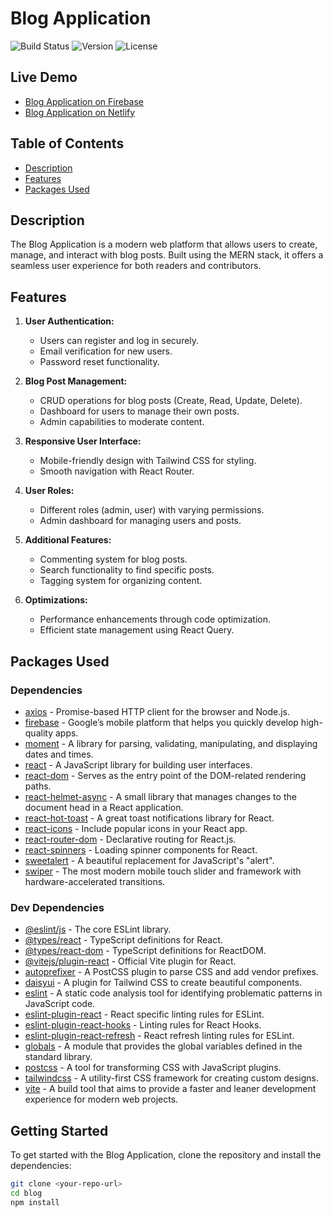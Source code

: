 # Blog Application

![Build Status](https://img.shields.io/badge/build-passing-brightgreen)
![Version](https://img.shields.io/badge/version-1.0.0-blue)
![License](https://img.shields.io/badge/license-MIT-green)

## Live Demo

- [Blog Application on Firebase](https://blogapp-eaa3d.web.app)
- [Blog Application on Netlify](https://ssbloga.netlify.app)

## Table of Contents

- [Description](#description)
- [Features](#features)
- [Packages Used](#packages-used)

## Description

The Blog Application is a modern web platform that allows users to create, manage, and interact with blog posts. Built using the MERN stack, it offers a seamless user experience for both readers and contributors.

## Features

1. **User Authentication:**

   - Users can register and log in securely.
   - Email verification for new users.
   - Password reset functionality.

2. **Blog Post Management:**

   - CRUD operations for blog posts (Create, Read, Update, Delete).
   - Dashboard for users to manage their own posts.
   - Admin capabilities to moderate content.

3. **Responsive User Interface:**

   - Mobile-friendly design with Tailwind CSS for styling.
   - Smooth navigation with React Router.

4. **User Roles:**

   - Different roles (admin, user) with varying permissions.
   - Admin dashboard for managing users and posts.

5. **Additional Features:**

   - Commenting system for blog posts.
   - Search functionality to find specific posts.
   - Tagging system for organizing content.

6. **Optimizations:**
   - Performance enhancements through code optimization.
   - Efficient state management using React Query.

## Packages Used

### Dependencies

- [axios](https://www.npmjs.com/package/axios) - Promise-based HTTP client for the browser and Node.js.
- [firebase](https://www.npmjs.com/package/firebase) - Google’s mobile platform that helps you quickly develop high-quality apps.
- [moment](https://www.npmjs.com/package/moment) - A library for parsing, validating, manipulating, and displaying dates and times.
- [react](https://www.npmjs.com/package/react) - A JavaScript library for building user interfaces.
- [react-dom](https://www.npmjs.com/package/react-dom) - Serves as the entry point of the DOM-related rendering paths.
- [react-helmet-async](https://www.npmjs.com/package/react-helmet-async) - A small library that manages changes to the document head in a React application.
- [react-hot-toast](https://www.npmjs.com/package/react-hot-toast) - A great toast notifications library for React.
- [react-icons](https://www.npmjs.com/package/react-icons) - Include popular icons in your React app.
- [react-router-dom](https://www.npmjs.com/package/react-router-dom) - Declarative routing for React.js.
- [react-spinners](https://www.npmjs.com/package/react-spinners) - Loading spinner components for React.
- [sweetalert](https://www.npmjs.com/package/sweetalert) - A beautiful replacement for JavaScript's "alert".
- [swiper](https://www.npmjs.com/package/swiper) - The most modern mobile touch slider and framework with hardware-accelerated transitions.

### Dev Dependencies

- [@eslint/js](https://www.npmjs.com/package/@eslint/js) - The core ESLint library.
- [@types/react](https://www.npmjs.com/package/@types/react) - TypeScript definitions for React.
- [@types/react-dom](https://www.npmjs.com/package/@types/react-dom) - TypeScript definitions for ReactDOM.
- [@vitejs/plugin-react](https://www.npmjs.com/package/@vitejs/plugin-react) - Official Vite plugin for React.
- [autoprefixer](https://www.npmjs.com/package/autoprefixer) - A PostCSS plugin to parse CSS and add vendor prefixes.
- [daisyui](https://daisyui.com/) - A plugin for Tailwind CSS to create beautiful components.
- [eslint](https://www.npmjs.com/package/eslint) - A static code analysis tool for identifying problematic patterns in JavaScript code.
- [eslint-plugin-react](https://www.npmjs.com/package/eslint-plugin-react) - React specific linting rules for ESLint.
- [eslint-plugin-react-hooks](https://www.npmjs.com/package/eslint-plugin-react-hooks) - Linting rules for React Hooks.
- [eslint-plugin-react-refresh](https://www.npmjs.com/package/eslint-plugin-react-refresh) - React refresh linting rules for ESLint.
- [globals](https://www.npmjs.com/package/globals) - A module that provides the global variables defined in the standard library.
- [postcss](https://www.npmjs.com/package/postcss) - A tool for transforming CSS with JavaScript plugins.
- [tailwindcss](https://tailwindcss.com/docs/guides/vite) - A utility-first CSS framework for creating custom designs.
- [vite](https://www.npmjs.com/package/vite) - A build tool that aims to provide a faster and leaner development experience for modern web projects.

## Getting Started

To get started with the Blog Application, clone the repository and install the dependencies:

```bash
git clone <your-repo-url>
cd blog
npm install
```
